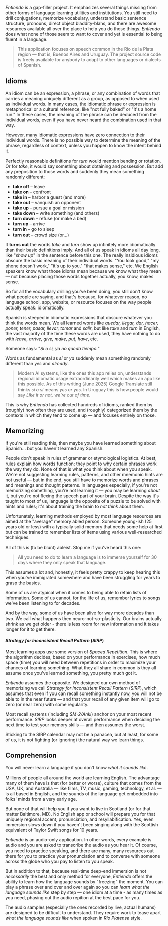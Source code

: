 *Entiendo* is a gap-filler project. It emphasizes several things missing from other forms of language learning utilities and institutions. You still need to drill conjugations, memorize vocabulary, understand basic sentence structure, pronouns, direct object bladdity-blahs, and there are awesome resources available all over the place to help you do those things. *Entiendo* does what none of those seem to want to cover and yet is essential to being fluent in a language.

> This application focuses on speech common in the Rio de la Plata region — that is, Buenos Aires and Uruguay. The project source code is freely available for anybody to adapt to other languages or dialects of Spanish.

## Idioms

An idiom can be an expression, a phrase, or any combination of words that carries a meaning uniquely different as a group, as opposed to when used as individual words. In many cases, the idiomatic phrase or expression is metaphorical or a cultural reference, like "not fully baked" or "it's a home run." In these cases, the meaning of the phrase can be deduced from the individual words, even if you have never heard the combination used in that way.

However, many idiomatic expressions have zero connection to their individual words. There is no possible way to determine the meaning of the phrase, regardless of context, unless you happen to know the intent behind it.

Perfectly reasonable definitions for *turn* would mention bending or rotation. Or for *take*, it would say something about obtaining and possession. But add any preposition to those words and suddenly they mean something randomly different:

- **take off** – leave
- **take on** – confront
- **take in** – harbor a guest (and more)
- **take out** – vanquish an opponent
- **take up** – pursue a goal or mission
- **take down** – write something (and others)
- **turn down** – refuse (or make a bed)
- **turn up** – arrive
- **turn in** – go to sleep
- **turn out** – crowd size (or...)

It **turns out** the words *take* and *turn* show up infinitely more idiomatically than their basic definitions imply. And all of us speak in idioms all day long, like "*show up*" in the sentence before this one. The really insidious idioms obscure the basic meaning of their individual words. "You look good," "my phone doesn't work," "it's up to you," "that makes sense," etc. We English speakers know what those idioms mean because we know what they mean — not because placing those words together actually, you know, makes sense.

So for all the vocabulary drilling you've been doing, you still don't know what people are saying, and that's because, for whatever reason, no language school, app, website, or resource focuses on the way people actually speak: idiomatically.

Spanish is steeped in idiomatic expressions that obscure whatever you think the words mean. We all learned words like *quedar, llegar, dar, hacer, poner, tener, pasar, llevar, tomar* and *salir*, but like *take* and *turn* in English, the vast majority of the time these words are used, they have nothing to do with *leave, arrive, give, make, put*, *have*, etc.

Someone says: "*Sí o sí, ya no queda tiempo.*"

Words as fundamental as *sí* or *ya* suddenly mean something randomly different than *yes* and *already*.

> Modern AI systems, like the ones this app relies on, understands regional idiomatic usage extraordinarily well which makes an app like this possible. As of this writing (June 2025) Google Translate still thinks *sí o sí* means *yes or yes*. In Uruguay this is how people would say *Like it or not, we're out of time*.

This is why *Entiendo* has collected hundreds of idioms, ranked them by (roughly) how often they are used, and (roughly) categorized them by the contexts in which they tend to come up — and focuses entirely on those.

## Memorizing

If you're still reading this, then maybe you have learned something about Spanish... but you haven't learned any Spanish.

People don't speak in rules of grammar or etymological logistics. At best, rules explain how words function; they point to why certain phrases work the way they do. None of that is what you think about when you speak. We're not suggesting learning rules, patterns, and other mnemonic hints are not useful — but in the end, you still have to memorize words and phrases and meanings and thought patterns. In languages especially, if you're not memorizing something, you're not learning it — you may be learning *about* it, but you're not flexing the speech part of your brain. Despite the way it's taught to most of us, language is the opposite of a puzzle to be solved with hints and rules; it's about training the brain to *not think* about them.

Unfortunately, learning methods employed by most language resources are aimed at the "average" memory abled person. Someone young-ish (25 years old or less) with a typically solid memory that needs some help at first but can be trained to remember lists of items using various well-researched techniques.

All of this is (to be blunt) ableist. Stop me if you've heard this one:

> All you need to do to learn a language is to immerse yourself for 30 days where they only speak that language.

This assumes a lot and, honestly, it feels pretty crappy to keep hearing this when you've immigrated somewhere and have been struggling for years to grasp the basics.

Some of us are atypical when it comes to being able to retain lists of information. Some of us cannot, for the life of us, remember lyrics to songs we've been listening to for decades.

And by the way, some of us have been alive for way more decades than two. We call what happens then neuro-not-so-plasticity. Our brains actually shrink as we get older - there is less room for new information and it takes longer for it to get there.

#### *Strategy for Inconsistent Recall Pattern* (*SIRP*)

Most learning apps use some version of *Spaced Repetition*. This is where the algorithm decides, based on your performance in exercises, how much space (time) you will need between repetitions in order to maximize your chances of learning something. What they all share in common is they all assume once you've learned something, you pretty much got it.

*Entiendo* assumes the opposite. We designed our own method of memorizing we call *Strategy for Inconsistent Recall Pattern* (*SIRP*), which assumes that even if you can recall something instantly now, you will not be able to in the near future — and that your recall of any given item will go to zero (or near zero) with some regularity.

Most recall systems (including *SM-2/Anki*) anchor on your most recent performance. *SIRP* looks deeper at overall performance when deciding the next time to test your memory skills — and then assumes the worst.

Sticking to the SIRP calendar may not be a panacea, but at least, for some of us, it is not fighting (or ignoring) the natural way we learn things.

## Comprehension

You will never learn a language if you don't know *what it sounds like*.

Millions of people all around the world are learning English. The advantage many of them have is that (for better or worse), culture that comes from the USA, UK, and Australia — like films, TV, music, gaming, technology, et al. — is all based in English, and the sounds of the language get embedded into folks' minds from a very early age.

But none of that will help you if you want to live in Scotland (or for that matter Baltimore, MD). No English app or school will prepare you for that uniquely regional accent, pronunciation, and resyllabification. Yes, even immersion slows down if you haven't been singing along with the Scottish equivalent of Taylor Swift songs for 10 years.

*Entiendo* is an audio-only application. In other words, every example is audio and you are asked to transcribe the audio as you hear it. Of course, you need to practice speaking, and there are many, many resources out there for you to practice your pronunciation and to converse with someone across the globe who you pay to listen to you speak.

But in addition to that, because real-time deep-end immersion is not *necessarily* the best and only method for everyone, *Entiendo* offers the ability to learn how the language sounds by "freezing" the moment. You can play a phrase over and over and over again so you can *learn what the language sounds like* step by step — one idiom at a time - as many times as you need, phasing out the audio repition at the best pace for you.

The audio samples (especially the ones recorded by live, actual humans) are designed to be difficult to understand. They require work to tease apart *what the language sounds like* when spoken in *Rio Platense* style.
